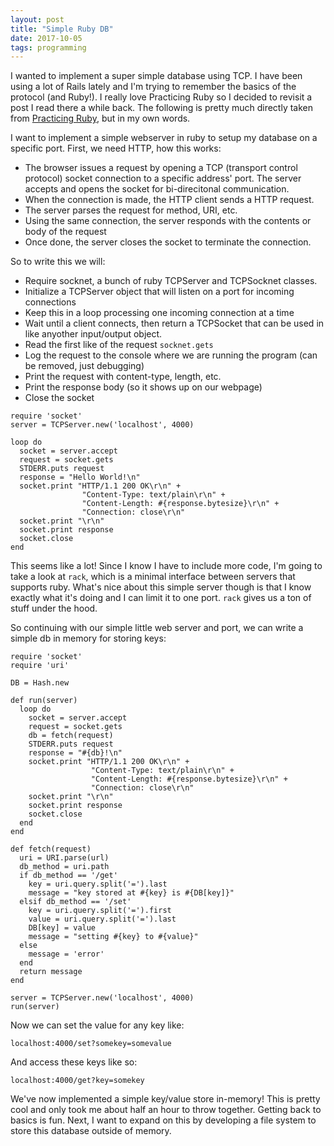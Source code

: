 ```yaml
---
layout: post
title: "Simple Ruby DB"
date: 2017-10-05
tags: programming
---
```


I wanted to implement a super simple database using TCP. I have been using a lot of Rails lately and I'm trying to remember the basics of the protocol (and Ruby!). I really love Practicing Ruby so I decided to revisit a post I read there a while back. The following is pretty much directly taken from [Practicing Ruby](https://practicingruby.com/articles/implementing-an-http-file-server), but in my own words.

I want to implement a simple webserver in ruby to setup my database on a specific port. First, we need HTTP, how this works:

* The browser issues a request by opening a TCP (transport control protocol) socket connection to a specific address' port. The server accepts and opens the socket for bi-direcitonal communication.
* When the connection is made, the HTTP client sends a HTTP request.
* The server parses the request for method, URI, etc. 
* Using the same connection, the server responds with the contents or body of the request
* Once done, the server closes the socket to terminate the connection.

So to write this we will:

* Require socknet, a bunch of ruby TCPServer and TCPSocknet classes.
* Initialize a TCPServer object that will listen on a port for incoming connections
* Keep this in a loop processing one incoming connection at a time
* Wait until a client connects, then return a TCPSocket that can be used in like anyother input/output object.
* Read the first like of the request `socknet.gets`
* Log the request to the console where we are running the program (can be removed, just debugging)
* Print the request with content-type, length, etc.
* Print the response body (so it shows up on our webpage)
* Close the socket

```
require 'socket'
server = TCPServer.new('localhost', 4000)

loop do
  socket = server.accept
  request = socket.gets
  STDERR.puts request
  response = "Hello World!\n"
  socket.print "HTTP/1.1 200 OK\r\n" +
                "Content-Type: text/plain\r\n" +
                "Content-Length: #{response.bytesize}\r\n" +
                "Connection: close\r\n"
  socket.print "\r\n"
  socket.print response
  socket.close
end
```

This seems like a lot! Since I know I have to include more code, I'm going to take a look at `rack`, which is a minimal interface between servers that supports ruby. What's nice about this simple server though is that I know exactly what it's doing and I can limit it to one port. `rack` gives us a ton of stuff under the hood.

So continuing with our simple little web server and port, we can write a simple db in memory for storing keys:

```
require 'socket'
require 'uri'

DB = Hash.new

def run(server)
  loop do
    socket = server.accept
    request = socket.gets
    db = fetch(request)
    STDERR.puts request
    response = "#{db}!\n"
    socket.print "HTTP/1.1 200 OK\r\n" +
                  "Content-Type: text/plain\r\n" +
                  "Content-Length: #{response.bytesize}\r\n" +
                  "Connection: close\r\n"
    socket.print "\r\n"
    socket.print response
    socket.close
  end
end

def fetch(request)
  uri = URI.parse(url)
  db_method = uri.path
  if db_method == '/get'
    key = uri.query.split('=').last
    message = "key stored at #{key} is #{DB[key]}"
  elsif db_method == '/set'
    key = uri.query.split('=').first
    value = uri.query.split('=').last
    DB[key] = value
    message = "setting #{key} to #{value}"
  else
    message = 'error'
  end
  return message
end

server = TCPServer.new('localhost', 4000)
run(server)
```

Now we can set the value for any key like:

```
localhost:4000/set?somekey=somevalue
```

And access these keys like so:

```
localhost:4000/get?key=somekey
```

We've now implemented a simple key/value store in-memory! This is pretty cool and only took me about half an hour to throw together. Getting back to basics is fun. Next, I want to expand on this by developing a file system to store this database outside of memory.